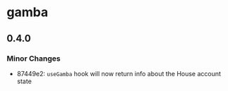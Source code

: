 # gamba

## 0.4.0

### Minor Changes

- 87449e2: `useGamba` hook will now return info about the House account state
